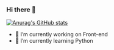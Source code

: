 ### Hi there 👋

[![Anurag's GitHub stats](https://github-readme-stats.vercel.app/api?username=FelipeDevMelo
)](https://github.com/anuraghazra/github-readme-stats&show_icons=true&theme=dracula)
- 🔭 I’m currently working on Front-end
- 🌱 I’m currently learning Python
